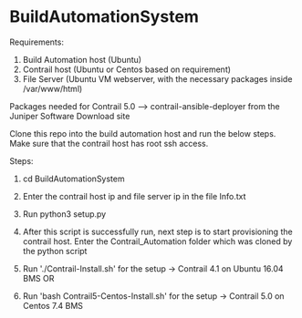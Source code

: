 # BuildAutomationSystem
Requirements:
1. Build Automation host (Ubuntu)
2. Contrail host (Ubuntu or Centos based on requirement)
3. File Server (Ubuntu VM webserver, with the necessary packages inside /var/www/html)

Packages needed for Contrail 5.0 --> contrail-ansible-deployer from the Juniper Software Download site

Clone this repo into the build automation host and run the below steps. Make sure that the contrail host has root ssh access.

Steps:
1. cd BuildAutomationSystem
2. Enter the contrail host ip and file server ip in the file Info.txt
3. Run python3 setup.py
4. After this script is successfully run, next step is to start provisioning the contrail host. Enter the Contrail_Automation folder which was cloned by the python script

5. Run './Contrail-Install.sh'  for the setup -> Contrail 4.1 on Ubuntu 16.04 BMS
                                      OR
6. Run 'bash Contrail5-Centos-Install.sh' for the setup -> Contrail 5.0 on Centos 7.4 BMS
